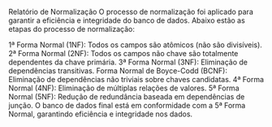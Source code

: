 Relatório de Normalização
O processo de normalização foi aplicado para garantir a eficiência e integridade do banco de dados. Abaixo estão as etapas do processo de normalização:

1ª Forma Normal (1NF):
Todos os campos são atômicos (não são divisíveis).
2ª Forma Normal (2NF):
Todos os campos não chave são totalmente dependentes da chave primária.
3ª Forma Normal (3NF):
Eliminação de dependências transitivas.
Forma Normal de Boyce-Codd (BCNF):
Eliminação de dependências não triviais sobre chaves candidatas.
4ª Forma Normal (4NF):
Eliminação de múltiplas relações de valores.
5ª Forma Normal (5NF):
Redução de redundância baseada em dependências de junção.
O banco de dados final está em conformidade com a 5ª Forma Normal, garantindo eficiência e integridade nos dados.
